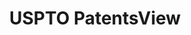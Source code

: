 ---
bigquery: https://console.cloud.google.com/bigquery?p=patents-public-data&d=patentsview&page=dataset
citation: Attribution should be given to PatentsView for use, distribution, or derivative
  works.
code: https://github.com/CSSIP-AIR/PatentsView-Code-Snippets/
contributors: USPTO
cost: None
description: 'PatentsView includes US patent data including raw data (summaries, applications,
  pregrant applications), disambugations of inventors and assignees, and inventor
  gender estimates.  Also foreign priority data, # of figures and sheets, and government
  interest statements.'
documentation: https://patentsview.org/query/builder-faqs
last_edit: 04/12/2022, 10:30:32
location: https://patentsview.org/
maintained_by: USPTO
record_creation_timestamp: 12/2/2020 17:20:46
schema_fields:
- ipc_class
- role
- rel_id
- reldocno
- sequence
- doc_type
- kind
- disamb_assignee_id_20200630
- deceased
- disamb_inventor_id_20201229
- longitude
- _371_date
- latlong
- attribution_status
- disamb_inventor_id_20181127
- classification_value
- disamb_inventor_id_20190312
- county
- fname
- subgroup
- f371_date
- disamb_inventor_id_20200929
- category
- category_id
- disamb_inventor_id_20171003
- latitude
- withdrawn
- disamb_inventor_id_20170307
- classification_level
- term_grant
- city
- name_last
- text
- doctype
- disamb_assignee_id_20200929
- country
- level_one
- filename
- name_first
- disamb_assignee_id_20190820
- disamb_inventor_id_20171226
- designation
- lapse_of_patent
- name
- level_three
- disamb_inventor_id_20190820
- group
- disamb_inventor_id_20191231
- num
- county_fips
- group_id
- disamb_assignee_id_20200331
- disamb_assignee_id_20181127
- disamb_assignee_id_20190312
- lname
- level_two
- field_title
- male
- disamb_inventor_id_20191008
- _102_date
- series_code
- term_extension
- number
- assignee_id
- num_sheets
- male_flag
- term_disclaimer
- subsection_id
- disamb_assignee_id_20191008
- num_figures
- symbol_position
- uuid
- section_id
- country_transformed
- organization
- lawyer_id
- dependent
- state
- inventor_id
- disclaimer_date
- classification_data_source
- subclass_id
- subgroup_id
- action_date
- abstract
- location_id
- applicant_type
- main_group
- latin_name
- disamb_assignee_id_20191231
- publication_number
- type
- section
- citation_id
- classification_status
- ipc_version_indicator
- relkind
- patent_id
- contract_award_number
- date
- sector_title
- status
- f102_date
- field_id
- rawlocation_id
- disamb_inventor_id_20200630
- exemplary
- mainclass_id
- rawassignee_id
- rawinventor_id
- title
- gi_statement
- id
- num_claims
- rule_47
- disamb_inventor_id_20180528
- disamb_inventor_id_20200331
- subclass
- length
- organization_id
- application_id
- subcategory_id
- state_fips
- disamb_inventor_id_20170808
- variety
shortname: patentsview
tags:
- disambiguation
- United States
- gender
terms_of_use: Creative Commons Attribution 4.0 International License.
timeframe: 1963-1999
title: USPTO PatentsView
uuid: cf1780b1-e265-4e49-8d1d-83b9cfe0fd9a
---